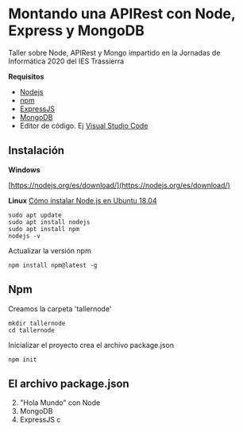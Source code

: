# Montando una APIRest con Node, Express y MongoDB

Taller sobre Node, APIRest y Mongo impartido en la Jornadas de Informática 2020 del IES Trassierra

**Requisitos**

- [Nodejs](https://nodejs.org/es/)
- [npm]()
- [ExpressJS]()
- [MongoDB]()
- Editor de código. Ej [Visual Studio Code](https://code.visualstudio.com/)

## Instalación

**Windows**

[https://nodejs.org/es/download/](https://nodejs.org/es/download/)

**Linux**
[Cómo instalar Node.js en Ubuntu 18.04](https://www.digitalocean.com/community/tutorials/como-instalar-node-js-en-ubuntu-18-04-es)

```
sudo apt update
sudo apt install nodejs
sudo apt install npm
nodejs -v
```

Actualizar la versión npm

```
npm install npm@latest -g
```

## Npm

Creamos la carpeta 'tallernode'

```
mkdir tallernode
cd tallernode
```
Inicializar el proyecto crea el archivo package.json
```
npm init
```

## El archivo package.json


2. "Hola Mundo" con Node
3. MongoDB
3. ExpressJS
c
